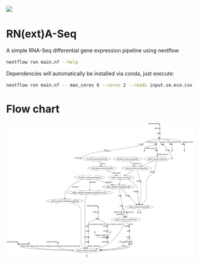 
![](https://img.shields.io/badge/nextflow-19.10.0-brightgreen)
<!--![](https://img.shields.io/badge/uses-docker-blue.svg)-->

# RN(ext)A-Seq

A simple RNA-Seq differential gene expression pipeline using nextflow

```bash
nextflow run main.nf --help
```

Dependencies will automatically be installed via conda, just execute:

```bash
nextflow run main.nf -- max_cores 6 --cores 2 --reads input.se.eco.csv --species eco --dge input.dge_comparison.csv
```

# Flow chart

![flow-chart](figures/chart.png)